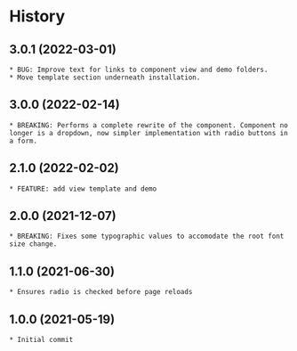 # History

## 3.0.1 (2022-03-01)
    * BUG: Improve text for links to component view and demo folders. 
    * Move template section underneath installation.

## 3.0.0 (2022-02-14)
    * BREAKING: Performs a complete rewrite of the component. Component no longer is a dropdown, now simpler implementation with radio buttons in a form.

## 2.1.0 (2022-02-02)
    * FEATURE: add view template and demo

## 2.0.0 (2021-12-07)
    * BREAKING: Fixes some typographic values to accomodate the root font size change.
## 1.1.0 (2021-06-30)
    * Ensures radio is checked before page reloads

## 1.0.0 (2021-05-19)
    * Initial commit
